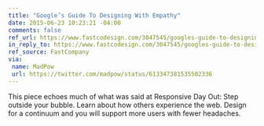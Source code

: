 ```yaml
---
title: "Google’s Guide To Designing With Empathy"
date: 2015-06-23 10:23:21 -04:00
comments: false
ref_url: https://www.fastcodesign.com/3047545/googles-guide-to-designing-with-empathy
in_reply_to: https://www.fastcodesign.com/3047545/googles-guide-to-designing-with-empathy
ref_source: FastCompany
via:
 name: MadPow
 url: https://twitter.com/madpow/status/613347381535502336
---
```


This piece echoes much of what was said at Responsive Day Out: Step outside your bubble. Learn about how others experience the web. Design for a continuum and you will support more users with fewer headaches.